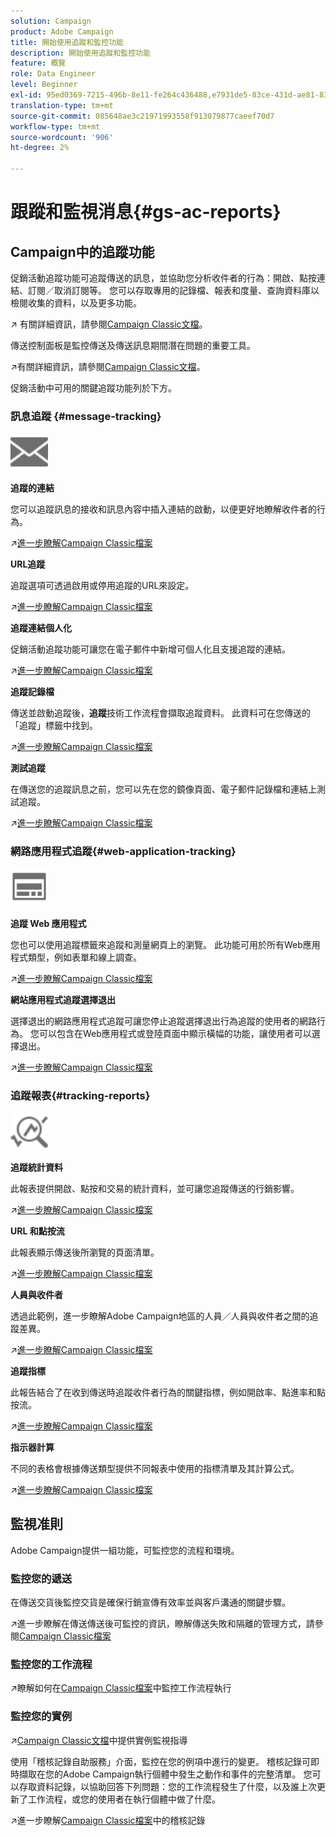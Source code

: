 ```yaml
---
solution: Campaign
product: Adobe Campaign
title: 開始使用追蹤和監控功能
description: 開始使用追蹤和監控功能
feature: 概覽
role: Data Engineer
level: Beginner
exl-id: 95ed0369-7215-496b-8e11-fe264c436488,e7931de5-83ce-431d-ae81-83793d257550
translation-type: tm+mt
source-git-commit: 085648ae3c21971993558f913079877caeef70d7
workflow-type: tm+mt
source-wordcount: '906'
ht-degree: 2%

---
```


# 跟蹤和監視消息{#gs-ac-reports}

## Campaign中的追蹤功能

促銷活動追蹤功能可追蹤傳送的訊息，並協助您分析收件者的行為：開啟、點按連結、訂閱／取消訂閱等。 您可以存取專用的記錄檔、報表和度量、查詢資料庫以檢閱收集的資料，以及更多功能。

:arrow_upper_right: 有關詳細資訊，請參閱[Campaign Classic文檔](https://experienceleague.adobe.com/docs/campaign-classic/using/getting-started/profile-management/editing-a-profile.html?lang=en#tracking-tab)。

傳送控制面板是監控傳送及傳送訊息期間潛在問題的重要工具。

:arrow_upper_right:有關詳細資訊，請參閱[Campaign Classic文檔](https://experienceleague.adobe.com/docs/campaign-classic/using/sending-messages/monitoring-deliveries/delivery-dashboard.html?lang=en#sending-messages)。

促銷活動中可用的關鍵追蹤功能列於下方。

### 訊息追蹤 {#message-tracking}

<img src="assets/do-not-localize/icon-message-tracking.svg" width="60px">

**追蹤的連結**

您可以追蹤訊息的接收和訊息內容中插入連結的啟動，以便更好地瞭解收件者的行為。

:arrow_upper_right:[進一步瞭解Campaign Classic檔案](https://experienceleague.adobe.com/docs/campaign-classic/using/sending-messages/tracking-messages/how-to-configure-tracked-links.html?lang=en#sending-messages)

**URL追蹤**

追蹤選項可透過啟用或停用追蹤的URL來設定。

:arrow_upper_right:[進一步瞭解Campaign Classic檔案](https://experienceleague.adobe.com/docs/campaign-classic/using/sending-messages/tracking-messages/personalizing-url-tracking.html?lang=en#sending-messages)


**追蹤連結個人化**

促銷活動追蹤功能可讓您在電子郵件中新增可個人化且支援追蹤的連結。

:arrow_upper_right:[進一步瞭解Campaign Classic檔案](https://experienceleague.adobe.com/docs/campaign-classic/using/sending-messages/tracking-messages/tracking-personalized-links/tracking-personalized-links.html?lang=en#sending-messages)

**追蹤記錄檔**

傳送並啟動追蹤後，**追蹤**&#x200B;技術工作流程會擷取追蹤資料。 此資料可在您傳送的「追蹤」標籤中找到。

:arrow_upper_right:[進一步瞭解Campaign Classic檔案](https://experienceleague.adobe.com/docs/campaign-classic/using/sending-messages/tracking-messages/accessing-the-tracking-logs.html?lang=en#sending-messages)

**測試追蹤**

在傳送您的追蹤訊息之前，您可以先在您的鏡像頁面、電子郵件記錄檔和連結上測試追蹤。

:arrow_upper_right:[進一步瞭解Campaign Classic檔案](https://experienceleague.adobe.com/docs/campaign-classic/using/sending-messages/tracking-messages/testing-tracking.html?lang=en#sending-messages)

### 網路應用程式追蹤{#web-application-tracking}

<img src="assets/do-not-localize/icon-web-app.svg" width="60px">

**追蹤 Web 應用程式**

您也可以使用追蹤標籤來追蹤和測量網頁上的瀏覽。 此功能可用於所有Web應用程式類型，例如表單和線上調查。

:arrow_upper_right:[進一步瞭解Campaign Classic檔案](https://experienceleague.adobe.com/docs/campaign-classic/using/designing-content/web-applications/tracking-a-web-application.html?lang=en#designing-content)

**網站應用程式追蹤選擇退出**

選擇退出的網路應用程式追蹤可讓您停止追蹤選擇退出行為追蹤的使用者的網路行為。 您可以包含在Web應用程式或登陸頁面中顯示橫幅的功能，讓使用者可以選擇退出。

:arrow_upper_right:[進一步瞭解Campaign Classic檔案](https://experienceleague.adobe.com/docs/campaign-classic/using/designing-content/web-applications/web-application-tracking-opt-out.html?lang=en#designing-content)

### 追蹤報表{#tracking-reports}

<img src="assets/do-not-localize/icon_monitor.svg" width="60px">

**追蹤統計資料**

此報表提供開啟、點按和交易的統計資料，並可讓您追蹤傳送的行銷影響。

:arrow_upper_right:[進一步瞭解Campaign Classic檔案](https://experienceleague.adobe.com/docs/campaign-classic/using/sending-messages/tracking-messages/about-message-tracking.html?lang=en#tracking-reports)

**URL 和點按流**

此報表顯示傳送後所瀏覽的頁面清單。

:arrow_upper_right:[進一步瞭解Campaign Classic檔案](https://experienceleague.adobe.com/docs/campaign-classic/using/reporting/reports-on-deliveries/delivery-reports.html?lang=en#urls-and-click-streams)

**人員與收件者**

透過此範例，進一步瞭解Adobe Campaign地區的人員／人員與收件者之間的追蹤差異。

:arrow_upper_right:[進一步瞭解Campaign Classic檔案](https://experienceleague.adobe.com/docs/campaign-classic/using/reporting/reports-on-deliveries/person-people-recipients.html?lang=en#reporting)

**追蹤指標**

此報告結合了在收到傳送時追蹤收件者行為的關鍵指標，例如開啟率、點進率和點按流。

:arrow_upper_right:[進一步瞭解Campaign Classic檔案](https://experienceleague.adobe.com/docs/campaign-classic/using/reporting/reports-on-deliveries/delivery-reports.html?lang=en#reporting)

**指示器計算**

不同的表格會根據傳送類型提供不同報表中使用的指標清單及其計算公式。

:arrow_upper_right:[進一步瞭解Campaign Classic檔案](https://experienceleague.adobe.com/docs/campaign-classic/using/reporting/reports-on-deliveries/indicator-calculation.html?lang=en#reporting)

## 監視准則

Adobe Campaign提供一組功能，可監控您的流程和環境。

### 監控您的遞送

在傳送交貨後監控交貨是確保行銷宣傳有效率並與客戶溝通的關鍵步驟。

:arrow_upper_right:進一步瞭解在傳送傳送後可監控的資訊，瞭解傳送失敗和隔離的管理方式，請參閱[Campaign Classic檔案](https://experienceleague.adobe.com/docs/campaign-classic/using/sending-messages/monitoring-deliveries/about-delivery-monitoring.html?lang=en#sending-messages)

### 監控您的工作流程

:arrow_upper_right:瞭解如何在[Campaign Classic檔案](https://experienceleague.adobe.com/docs/campaign-classic/using/automating-with-workflows/monitoring-workflows/monitoring-workflow-execution.html?lang=en#automating-with-workflows)中監控工作流程執行

### 監控您的實例

:arrow_upper_right:[Campaign Classic文檔](https://experienceleague.adobe.com/docs/campaign-classic/using/monitoring-campaign-classic/introduction/monitoring-guidelines.html?lang=en#monitoring-campaign-classic)中提供實例監視指導

使用「稽核記錄自助服務」介面，監控在您的例項中進行的變更。 稽核記錄可即時擷取在您的Adobe Campaign執行個體中發生之動作和事件的完整清單。 您可以存取資料記錄，以協助回答下列問題：您的工作流程發生了什麼，以及誰上次更新了工作流程，或您的使用者在執行個體中做了什麼。

:arrow_upper_right:進一步瞭解[Campaign Classic檔案](https://experienceleague.adobe.com/docs/campaign-classic/using/monitoring-campaign-classic/production-procedures/audit-trail.html?lang=en#accessing-audit-trail)中的稽核記錄
